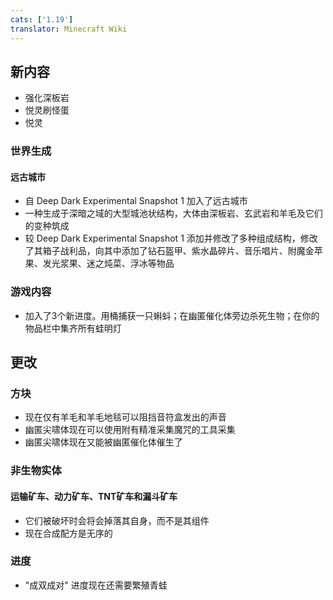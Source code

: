 ```yaml
---
cats: ['1.19']
translator: Minecraft Wiki
---
```

## 新内容
* 强化深板岩
* 悦灵刷怪蛋
* 悦灵

### 世界生成
#### 远古城市
* 自 Deep Dark Experimental Snapshot 1 加入了远古城市
* 一种生成于深暗之域的大型城池状结构，大体由深板岩、玄武岩和羊毛及它们的变种筑成
* 较 Deep Dark Experimental Snapshot 1 添加并修改了多种组成结构，修改了其箱子战利品，向其中添加了钻石盔甲、紫水晶碎片、音乐唱片、附魔金苹果、发光浆果、迷之炖菜、浮冰等物品

### 游戏内容
* 加入了3个新进度。用桶捕获一只蝌蚪；在幽匿催化体旁边杀死生物；在你的物品栏中集齐所有蛙明灯

## 更改
### 方块
* 现在仅有羊毛和羊毛地毯可以阻挡音符盒发出的声音
* 幽匿尖啸体现在可以使用附有精准采集魔咒的工具采集
* 幽匿尖啸体现在又能被幽匿催化体催生了

### 非生物实体
#### 运输矿车、动力矿车、TNT矿车和漏斗矿车
* 它们被破坏时会将会掉落其自身，而不是其组件
* 现在合成配方是无序的

### 进度
* "成双成对" 进度现在还需要繁殖青蛙